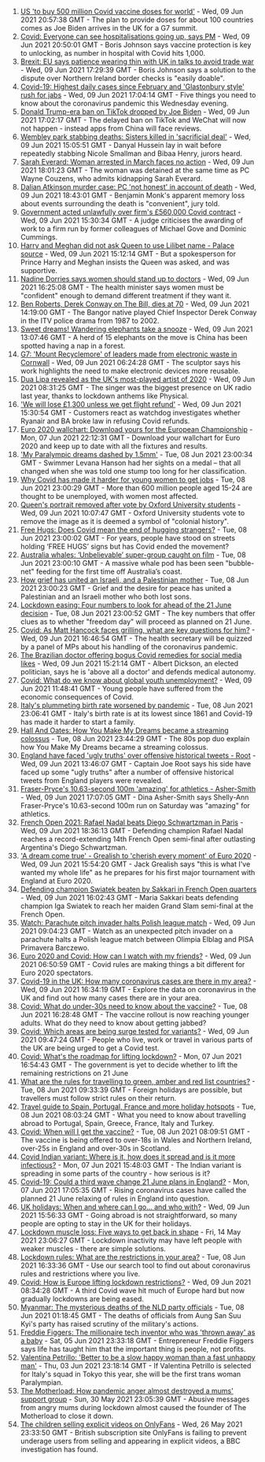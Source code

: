 1. [US 'to buy 500 million Covid vaccine doses for world'](https://www.bbc.co.uk/news/world-us-canada-57416519) - Wed, 09 Jun 2021 20:57:38 GMT - The plan to provide doses for about 100 countries comes as Joe Biden arrives in the UK for a G7 summit.
2. [Covid: Everyone can see hospitalisations going up, says PM](https://www.bbc.co.uk/news/health-57417802) - Wed, 09 Jun 2021 20:50:01 GMT - Boris Johnson says vaccine protection is key to unlocking, as number in hospital with Covid hits 1,000.
3. [Brexit: EU says patience wearing thin with UK in talks to avoid trade war](https://www.bbc.co.uk/news/uk-politics-57403258) - Wed, 09 Jun 2021 17:29:39 GMT - Boris Johnson says a solution to the dispute over Northern Ireland border checks is "easily doable".
4. [Covid-19: Highest daily cases since February and 'Glastonbury style' rush for jabs](https://www.bbc.co.uk/news/uk-57353165) - Wed, 09 Jun 2021 17:04:14 GMT - Five things you need to know about the coronavirus pandemic this Wednesday evening.
5. [Donald Trump-era ban on TikTok dropped by Joe Biden](https://www.bbc.co.uk/news/technology-57413227) - Wed, 09 Jun 2021 17:02:17 GMT - The delayed ban on TikTok and WeChat will now not happen - instead apps from China will face reviews.
6. [Wembley park stabbing deaths: Sisters killed in 'sacrificial deal'](https://www.bbc.co.uk/news/uk-england-london-57377414) - Wed, 09 Jun 2021 15:05:51 GMT - Danyal Hussein lay in wait before repeatedly stabbing Nicole Smallman and Bibaa Henry, jurors heard.
7. [Sarah Everard: Woman arrested in March faces no action](https://www.bbc.co.uk/news/uk-england-london-57377419) - Wed, 09 Jun 2021 18:01:23 GMT - The woman was detained at the same time as PC Wayne Couzens, who admits kidnapping Sarah Everard.
8. [Dalian Atkinson murder case: PC 'not honest' in account of death](https://www.bbc.co.uk/news/uk-england-shropshire-57417506) - Wed, 09 Jun 2021 18:43:01 GMT - Benjamin Monk's apparent memory loss about events surrounding the death is "convenient", jury told.
9. [Government acted unlawfully over firm's £560,000 Covid contract](https://www.bbc.co.uk/news/uk-politics-57413115) - Wed, 09 Jun 2021 15:30:34 GMT - A judge criticises the awarding of work to a firm run by former colleagues of Michael Gove and Dominic Cummings.
10. [Harry and Meghan did not ask Queen to use Lilibet name - Palace source](https://www.bbc.co.uk/news/uk-57408163) - Wed, 09 Jun 2021 15:12:14 GMT - But a spokesperson for Prince Harry and Meghan insists the Queen was asked, and was supportive.
11. [Nadine Dorries says women should stand up to doctors](https://www.bbc.co.uk/news/health-57416989) - Wed, 09 Jun 2021 16:25:08 GMT - The health minister says women must be "confident" enough to demand different treatment if they want it.
12. [Ben Roberts, Derek Conway on The Bill, dies at 70](https://www.bbc.co.uk/news/entertainment-arts-57417179) - Wed, 09 Jun 2021 14:19:00 GMT - The Bangor native played Chief Inspector Derek Conway in the ITV police drama from 1987 to 2002.
13. [Sweet dreams! Wandering elephants take a snooze](https://www.bbc.co.uk/news/world-57416368) - Wed, 09 Jun 2021 13:07:46 GMT - A herd of 15 elephants on the move is China has been spotted having a nap in a forest.
14. [G7: 'Mount Recyclemore' of leaders made from electronic waste in Cornwall](https://www.bbc.co.uk/news/uk-england-cornwall-57406136) - Wed, 09 Jun 2021 06:24:28 GMT - The sculptor says his work highlights the need to make electronic devices more reusable.
15. [Dua Lipa revealed as the UK's most-played artist of 2020](https://www.bbc.co.uk/news/entertainment-arts-57411163) - Wed, 09 Jun 2021 08:31:25 GMT - The singer was the biggest presence on UK radio last year, thanks to lockdown anthems like Physical.
16. ['We will lose £1,300 unless we get flight refund'](https://www.bbc.co.uk/news/business-57410459) - Wed, 09 Jun 2021 15:30:54 GMT - Customers react as watchdog investigates whether Ryanair and BA broke law in refusing Covid refunds.
17. [Euro 2020 wallchart: Download yours for the European Championship](https://www.bbc.co.uk/sport/football/57381686) - Mon, 07 Jun 2021 22:12:31 GMT - Download your wallchart for Euro 2020 and keep up to date with all the fixtures and results.
18. ['My Paralympic dreams dashed by 1.5mm'](https://www.bbc.co.uk/news/uk-57404811) - Tue, 08 Jun 2021 23:00:34 GMT - Swimmer Levana Hanson had her sights on a medal – that all changed when she was told one stump too long for her classification.
19. [Why Covid has made it harder for young women to get jobs](https://www.bbc.co.uk/news/world-57400216) - Tue, 08 Jun 2021 23:00:29 GMT - More than 600 million people aged 15-24 are thought to be unemployed, with women most affected.
20. [Queen's portrait removed after vote by Oxford University students](https://www.bbc.co.uk/news/uk-england-oxfordshire-57409743) - Wed, 09 Jun 2021 10:07:47 GMT - Oxford University students vote to remove the image as it is deemed a symbol of "colonial history".
21. [Free Hugs: Does Covid mean the end of hugging strangers?](https://www.bbc.co.uk/news/health-57232423) - Tue, 08 Jun 2021 23:00:02 GMT - For years, people have stood on streets holding ‘FREE HUGS’ signs but has Covid ended the movement?
22. [Australia whales: ‘Unbelievable’ super-group caught on film](https://www.bbc.co.uk/news/world-australia-57396055) - Tue, 08 Jun 2021 23:00:10 GMT - A massive whale pod has been seen "bubble-net" feeding for the first time off Australia’s coast.
23. [How grief has united an Israeli, and a Palestinian mother](https://www.bbc.co.uk/news/57405237) - Tue, 08 Jun 2021 23:00:23 GMT - Grief and the desire for peace has united a Palestinian and an Israeli mother who both lost sons.
24. [Lockdown easing: Four numbers to look for ahead of the 21 June decision](https://www.bbc.co.uk/news/57403888) - Tue, 08 Jun 2021 23:00:52 GMT - The key numbers that offer clues as to whether "freedom day" will proceed as planned on 21 June.
25. [Covid: As Matt Hancock faces grilling, what are key questions for him?](https://www.bbc.co.uk/news/uk-politics-57284470) - Wed, 09 Jun 2021 16:46:54 GMT - The health secretary will be quizzed by a panel of MPs about his handling of the coronavirus pandemic.
26. [The Brazilian doctor offering bogus Covid remedies for social media likes](https://www.bbc.co.uk/news/blogs-trending-57276286) - Wed, 09 Jun 2021 15:21:14 GMT - Albert Dickson, an elected politician, says he is 'above all a doctor' and defends medical autonomy.
27. [Covid: What do we know about global youth unemployment?](https://www.bbc.co.uk/news/57406236) - Wed, 09 Jun 2021 11:48:41 GMT - Young people have suffered from the economic consequences of Covid.
28. [Italy's plummeting birth rate worsened by pandemic](https://www.bbc.co.uk/news/world-europe-57396969) - Tue, 08 Jun 2021 23:06:41 GMT - Italy's birth rate is at its lowest since 1861 and Covid-19 has made it harder to start a family.
29. [Hall And Oates: How You Make My Dreams became a streaming colossus](https://www.bbc.co.uk/news/entertainment-arts-57397422) - Tue, 08 Jun 2021 23:44:29 GMT - The 80s pop duo explain how You Make My Dreams became a streaming colossus.
30. [England have faced 'ugly truths' over offensive historical tweets - Root](https://www.bbc.co.uk/sport/cricket/57415232) - Wed, 09 Jun 2021 13:46:07 GMT - Captain Joe Root says his side have faced up some "ugly truths" after a number of offensive historical tweets from England players were revealed.
31. [Fraser-Pryce's 10.63-second 100m 'amazing' for athletics - Asher-Smith](https://www.bbc.co.uk/sport/athletics/57420366) - Wed, 09 Jun 2021 17:07:05 GMT - Dina Asher-Smith says Shelly-Ann Fraser-Pryce's 10.63-second 100m run on Saturday was "amazing" for athletics.
32. [French Open 2021: Rafael Nadal beats Diego Schwartzman in Paris](https://www.bbc.co.uk/sport/tennis/57408799) - Wed, 09 Jun 2021 18:36:13 GMT - Defending champion Rafael Nadal reaches a record-extending 14th French Open semi-final after outlasting Argentina's Diego Schwartzman.
33. ['A dream come true' - Grealish to 'cherish every moment' of Euro 2020](https://www.bbc.co.uk/sport/football/57419554) - Wed, 09 Jun 2021 15:54:20 GMT - Jack Grealish says "this is what I've wanted my whole life" as he prepares for his first major tournament with England at Euro 2020.
34. [Defending champion Swiatek beaten by Sakkari in French Open quarters](https://www.bbc.co.uk/sport/tennis/57413380) - Wed, 09 Jun 2021 16:02:43 GMT - Maria Sakkari beats defending champion Iga Swiatek to reach her maiden Grand Slam semi-final at the French Open.
35. [Watch: Parachute pitch invader halts Polish league match](https://www.bbc.co.uk/sport/av/football/57412486) - Wed, 09 Jun 2021 09:04:23 GMT - Watch as an unexpected pitch invader on a parachute halts a Polish league match between Olimpia Elblag and PISA Primavera Barczewo.
36. [Euro 2020 and Covid: How can I watch with my friends?](https://www.bbc.co.uk/news/uk-57386719) - Wed, 09 Jun 2021 06:50:59 GMT - Covid rules are making things a bit different for Euro 2020 spectators.
37. [Covid-19 in the UK: How many coronavirus cases are there in my area?](https://www.bbc.co.uk/news/uk-51768274) - Wed, 09 Jun 2021 16:34:19 GMT - Explore the data on coronavirus in the UK and find out how many cases there are in your area.
38. [Covid: What do under-30s need to know about the vaccine?](https://www.bbc.co.uk/news/health-57273875) - Tue, 08 Jun 2021 16:28:48 GMT - The vaccine rollout is now reaching younger adults. What do they need to know about getting jabbed?
39. [Covid: Which areas are being surge tested for variants?](https://www.bbc.co.uk/news/explainers-54872039) - Wed, 09 Jun 2021 09:47:24 GMT - People who live, work or travel in various parts of the UK are being urged to get a Covid test.
40. [Covid: What's the roadmap for lifting lockdown?](https://www.bbc.co.uk/news/explainers-52530518) - Mon, 07 Jun 2021 16:54:43 GMT - The government is yet to decide whether to lift the remaining restrictions on 21 June
41. [What are the rules for travelling to green, amber and red list countries?](https://www.bbc.co.uk/news/explainers-52544307) - Tue, 08 Jun 2021 09:33:39 GMT - Foreign holidays are possible, but travellers must follow strict rules on their return.
42. [Travel guide to Spain, Portugal, France and more holiday hotspots](https://www.bbc.co.uk/news/explainers-56997931) - Tue, 08 Jun 2021 08:03:24 GMT - What you need to know about travelling abroad to Portugal, Spain, Greece, France, Italy and Turkey.
43. [Covid: When will I get the vaccine?](https://www.bbc.co.uk/news/health-55045639) - Tue, 08 Jun 2021 08:09:51 GMT - The vaccine is being offered to over-18s in Wales and Northern Ireland, over-25s in England and over-30s in Scotland.
44. [Covid Indian variant: Where is it, how does it spread and is it more infectious?](https://www.bbc.co.uk/news/health-57157496) - Mon, 07 Jun 2021 15:48:03 GMT - The Indian variant is spreading in some parts of the country - how serious is it?
45. [Covid-19: Could a third wave change 21 June plans in England?](https://www.bbc.co.uk/news/health-57328469) - Mon, 07 Jun 2021 17:05:35 GMT - Rising coronavirus cases have called the planned 21 June relaxing of rules in England into question.
46. [UK holidays: When and where can I go... and who with?](https://www.bbc.co.uk/news/explainers-52646738) - Wed, 09 Jun 2021 15:56:33 GMT - Going abroad is not straightforward, so many people are opting to stay in the UK for their holidays.
47. [Lockdown muscle loss: Five ways to get back in shape](https://www.bbc.co.uk/news/uk-56887390) - Fri, 14 May 2021 23:06:27 GMT - Lockdown inactivity may have left people with weaker muscles - there are simple solutions.
48. [Lockdown rules: What are the restrictions in your area?](https://www.bbc.co.uk/news/uk-54373904) - Tue, 08 Jun 2021 16:33:36 GMT - Use our search tool to find out about coronavirus rules and restrictions where you live.
49. [Covid: How is Europe lifting lockdown restrictions?](https://www.bbc.co.uk/news/explainers-53640249) - Wed, 09 Jun 2021 08:34:28 GMT - A third Covid wave hit much of Europe hard but now gradually lockdowns are being eased.
50. [Myanmar: The mysterious deaths of the NLD party officials](https://www.bbc.co.uk/news/world-asia-57380237) - Tue, 08 Jun 2021 01:18:45 GMT - The deaths of officials from Aung San Suu Kyi's party has raised scrutiny of the military's actions.
51. [Freddie Figgers: The millionaire tech inventor who was 'thrown away' as a baby](https://www.bbc.co.uk/news/stories-57081087) - Sat, 05 Jun 2021 23:33:18 GMT - Entrepreneur Freddie Figgers says life has taught him that the important thing is people, not profits.
52. [Valentina Petrillo: 'Better to be a slow happy woman than a fast unhappy man'](https://www.bbc.co.uk/news/stories-57338207) - Thu, 03 Jun 2021 23:18:14 GMT - If Valentina Petrillo is selected for Italy's squad in Tokyo this year, she will be the first trans woman Paralympian.
53. [The Motherload: How pandemic anger almost destroyed a mums' support group](https://www.bbc.co.uk/news/stories-57285368) - Sun, 30 May 2021 23:05:39 GMT - Abusive messages from angry mums during lockdown almost caused the founder of The Motherload to close it down.
54. [The children selling explicit videos on OnlyFans](https://www.bbc.co.uk/news/uk-57255983) - Wed, 26 May 2021 23:33:50 GMT - British subscription site OnlyFans is failing to prevent underage users from selling and appearing in explicit videos, a BBC investigation has found.
